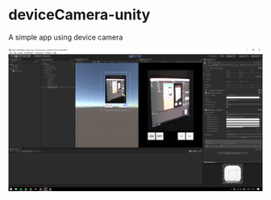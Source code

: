 # deviceCamera-unity
A simple app using device camera

![deviceCamera-unity](_content/images/img-deviceCam-01.png)
